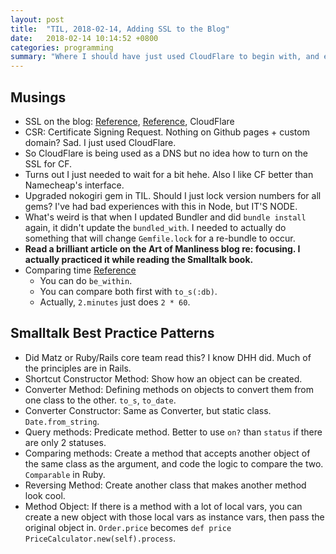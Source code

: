 ```yaml
---
layout: post
title:  "TIL, 2018-02-14, Adding SSL to the Blog"
date:   2018-02-14 10:14:52 +0800
categories: programming
summary: "Where I should have just used CloudFlare to begin with, and ended up spending money on Namecheap SSL. Oh well I'll just add use the SSL for an app, not the blog."
---
```


## Musings

- SSL on the blog: [Reference](https://blog.keanulee.com/2014/10/11/setting-up-ssl-on-github-pages.html), [Reference](https://www.namecheap.com/support/knowledgebase/article.aspx/9607/2210/how-to-set-up-dns-records-for-your-domain-in-cloudflare-account), CloudFlare
- CSR: Certificate Signing Request. Nothing on Github pages + custom domain? Sad. I just used CloudFlare.
- So CloudFlare is being used as a DNS but no idea how to turn on the SSL for CF.
- Turns out I just needed to wait for a bit hehe. Also I like CF better than Namecheap's interface.
- Upgraded nokogiri gem in TIL. Should I just lock version numbers for all gems? I've had bad experiences with this in Node, but IT'S NODE.
- What's weird is that when I updated Bundler and did `bundle install` again, it didn't update the `bundled_with`. I needed to actually do something that will change `Gemfile.lock` for a re-bundle to occur.
- **Read a brilliant article on the Art of Manliness blog re: focusing. I actually practiced it while reading the Smalltalk book.**
- Comparing time [Reference](https://stackoverflow.com/questions/20403063/trouble-comparing-time-with-rspec)
  - You can do `be_within`.
  - You can compare both first with `to_s(:db)`.
  - Actually, `2.minutes` just does `2 * 60`.

## Smalltalk Best Practice Patterns

- Did Matz or Ruby/Rails core team read this? I know DHH did. Much of the principles are in Rails.
- Shortcut Constructor Method: Show how an object can be created.
- Converter Method: Defining methods on objects to convert them from one class to the other. `to_s`, `to_date`.
- Converter Constructor: Same as Converter, but static class. `Date.from_string`.
- Query methods: Predicate method. Better to use `on?` than `status` if there are only 2 statuses.
- Comparing methods: Create a method that accepts another object of the same class as the argument, and code the logic to compare the two. `Comparable` in Ruby.
- Reversing Method: Create another class that makes another method look cool.
- Method Object: If there is a method with a lot of local vars, you can create a new object with those local vars as instance vars, then pass the original object in. `Order.price` becomes `def price PriceCalculator.new(self).process`.
